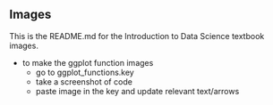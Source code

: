 ## Images
This is the README.md for the Introduction to Data Science textbook images.

- to make the ggplot function images 
  - go to ggplot_functions.key
  - take a screenshot of code 
  - paste image in the key and update relevant text/arrows